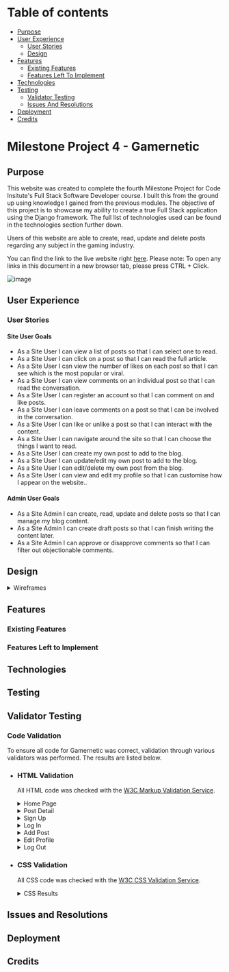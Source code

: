 # Table of contents
* [Purpose](#purpose)
* [User Experience](#user-experience)
  * [User Stories](#user-stories) 
  * [Design](#design)
* [Features](#features)
  * [Existing Features](#existing-features)
  * [Features Left To Implement](#features-left-to-implement)
* [Technologies](#technologies)
* [Testing](#testing)
  * [Validator Testing](#validator-testing)
  * [Issues And Resolutions](#issues-and-resolutions)
* [Deployment](#deployment)
* [Credits](#credits)

# Milestone Project 4 - Gamernetic
## Purpose

This website was created to complete the fourth Milestone Project for Code Insitute's Full Stack Software Developer course. I built this from the ground up using knowledge I gained from the previous modules. The objective of this project is to showcase my ability to create a true Full Stack application using the Django framework. The full list of technologies used can be found in the technologies section further down.

Users of this website are able to create, read, update and delete posts regarding any subject in the gaming industry.

You can find the link to the live website right [here](https://gamernetic.herokuapp.com/).
Please note: To open any links in this document in a new browser tab, please press CTRL + Click.

![image](https://user-images.githubusercontent.com/98277650/187801886-aed9a86e-2f82-4f94-bddc-f9f509b24c6e.png)

## User Experience
### User Stories
#### Site User Goals
* As a Site User I can view a list of posts so that I can select one to read.
* As a Site User I can click on a post so that I can read the full article.
* As a Site User I can view the number of likes on each post so that I can see which is the most popular or viral.
* As a Site User I can view comments on an individual post so that I can read the conversation.
* As a Site User I can register an account so that I can comment on and like posts.
* As a Site User I can leave comments on a post so that I can be involved in the conversation.
* As a Site User I can like or unlike a post so that I can interact with the content.
* As a Site User I can navigate around the site so that I can choose the things I want to read.
* As a Site User I can create my own post to add to the blog.
* As a Site User I can update/edit my own post to add to the blog.
* As a Site User I can edit/delete my own post from the blog.
* As a Site User I can view and edit my profile so that I can customise how I appear on the website..

#### Admin User Goals
* As a Site Admin I can create, read, update and delete posts so that I can manage my blog content.
* As a Site Admin I can create draft posts so that I can finish writing the content later.
* As a Site Admin I can approve or disapprove comments so that I can filter out objectionable comments.

## Design

<details>
<summary>Wireframes</summary>

![index-desktop-wireframe](https://user-images.githubusercontent.com/98277650/177381328-736c7454-6a29-4ba5-8a5b-94af1189cc14.png)
![index-mobile-wireframe](https://user-images.githubusercontent.com/98277650/177381382-971e05ca-ca33-46c5-9997-61c2210c2a18.png)
</details>

## Features

### Existing Features

### Features Left to Implement

## Technologies

## Testing

## Validator Testing

### Code Validation

To ensure all code for Gamernetic was correct, validation through various validators was performed. The results are listed below.

- ### HTML Validation

  All HTML code was checked with the [W3C Markup Validation Service](https://validator.w3.org/).

   <details>
   <summary>Home Page</summary>

   ![image](https://user-images.githubusercontent.com/98277650/187966508-55661019-a2bf-4dd3-854a-0ccdb0f3deb5.png)

   </details>
   <details>
   <summary>Post Detail</summary>

   ![image](https://user-images.githubusercontent.com/98277650/187970183-669819b5-5aa2-4d9c-9f3d-9942281ebacb.png)

   </details>
   <details>
   <summary>Sign Up</summary>

   ![image](https://user-images.githubusercontent.com/98277650/187970451-f03bd49b-3d62-4076-9a40-530f141173f1.png)

   </details>
   <details>
   <summary>Log In</summary>

   ![image](https://user-images.githubusercontent.com/98277650/187970742-d2c2e134-b7e6-42fd-af15-919449424abd.png)

   </details>
   <details>
   <summary>Add Post</summary>

   One error returned. As seen in the code below, I have had to use {{ form.as_p }} to get the rich text editor to function correctly. As of right now I am unsure of a solution.

   ![image](https://user-images.githubusercontent.com/98277650/187972452-e1a36e47-c8ec-4367-9b6a-595ed69114de.png)


   ![image](https://user-images.githubusercontent.com/98277650/187972057-046a277d-71b6-4eac-8f6a-1754f95f633f.png)

   </details>
   <details>
   <summary>Edit Profile</summary>

   I was unable to validate this page due to the page only being accessible to a user who is logged in and able to edit their profile.

   ![image](https://user-images.githubusercontent.com/98277650/187972974-6047d7bb-40ea-4596-9c23-f18c3a808ccc.png)

   </details>
   <details>
   <summary>Log Out</summary>

   ![image](https://user-images.githubusercontent.com/98277650/187973621-a01a08f4-4271-4ef0-826e-7f3eb836001f.png)

   </details>
   
- ### CSS Validation

  All CSS code was checked with the [W3C CSS Validation Service](https://jigsaw.w3.org/css-validator/).

   <details>
   <summary>CSS Results</summary>

   ![image](https://user-images.githubusercontent.com/98277650/187975424-1d87fd98-b930-4009-874a-adbb4210bd86.png)

   </details>

## Issues and Resolutions

## Deployment

## Credits
